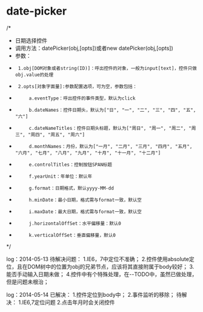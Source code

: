 date-picker
===========

/*
 *  日期选择控件
 *  调用方法：datePicker(obj,[opts])或者new datePicker(obj,[opts])
 *  参数：
 *      1.obj[DOM对象或者string(ID)]：呼出控件的对象，一般为input[text]，控件只做obj.value的处理
 *      2.opts[对象字面量]:参数配置选项，可为空，参数包括：
 *          a.eventType：呼出控件的事件类型，默认为click
 *          b.dateNames：控件日期头，默认为["日", "一", "二", "三", "四", "五", "六"]
 *          c.dateNameTitles：控件日期头标题，默认为["周日", "周一", "周二", "周三", "周四", "周五", "周六"]
 *          d.monthNames：月份，默认为["一月", "二月", "三月", "四月", "五月", "六月", "七月", "八月", "九月", "十月", "十一月", "十二月"]
 *          e.controlTitles：控制按钮SPAN标题
 *          f.yearUnit：年单位：默认年
 *          g.format：日期格式，默认yyyy-MM-dd
 *          h.minDate：最小日期，格式需与format一致，默认空
 *          i.maxDate：最大日期，格式需与format一致，默认空
 *          j.horizontalOffSet：水平偏移量：默认0
 *          k.verticalOffSet：垂直偏移量，默认0
 */


log：2014-05-13
待解决问题：
  1.IE6，7中定位不准确；
  2.控件使用absolute定位，且在DOM树中的位置为obj的兄弟节点，应该将其直接附属于body较好；
  3.能否手动输入日期未做；
  4.控件中有个特殊处理，在--TODO中，虽然已做处理，但是问题未根治；
  
  
  
log：2014-05-14
已解决：
  1.控件定位到body中；
  2.事件监听的移除；
待解决：
  1.IE6,7定位问题
  2.点击年月时会关闭控件
